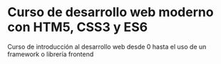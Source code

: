 # Curso de desarrollo web moderno con HTM5, CSS3 y ES6
Curso de introducción al desarrollo web desde 0 hasta el uso de un framework o librería frontend
